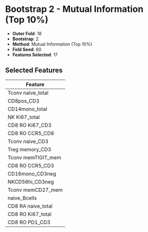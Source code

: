 # Bootstrap 2 - Mutual Information (Top 10%)

- **Outer Fold**: 18
- **Bootstrap**: 2
- **Method**: Mutual Information (Top 10%)
- **Fold Seed**: 60
- **Features Selected**: 17

## Selected Features

| Feature |
|---------|
| Tconv naive_total |
| CD8pos_CD3 |
| CD14mono_total |
| NK Ki67_total |
| CD8  RO Ki67_CD3 |
| CD8 RO CCR5_CD8 |
| Tconv naive_CD3 |
| Treg memory_CD3 |
| Tconv memTIGIT_mem |
| CD8 RO CCR5_CD3 |
| CD16mono_CD3neg |
| NKCD56hi_CD3neg |
| Tconv memCD27_mem |
| naive_Bcells |
| CD8 RA naive_total |
| CD8 RO Ki67_total |
| CD8 RO PD1_CD3 |
